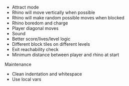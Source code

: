 * Attract mode
* Rhino will move vertically when possible
* Rhino will make random possible moves when blocked
* Rhino boredom and charge
* Player diagonal moves
* Sound
* Better score/lives/level logic
* Different block tiles on different levels
* Exit reachability check
* Minimum distance between player and rhino at start

Maintenance
* Clean indentation and whitespace
* Use local vars


